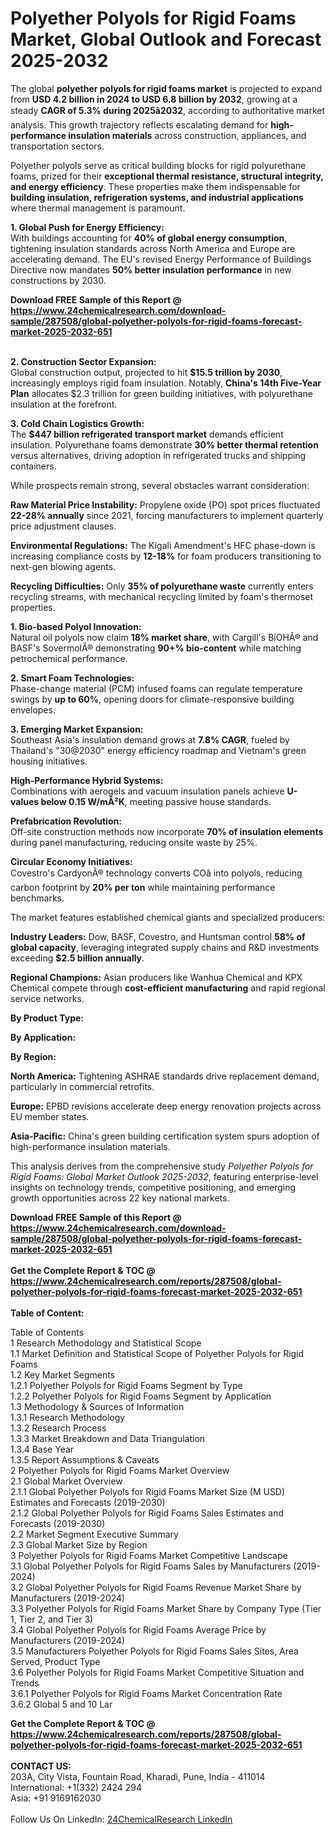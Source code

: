 <h1>Polyether Polyols for Rigid Foams Market, Global Outlook and Forecast 2025-2032</h1><p>The global <strong>polyether polyols for rigid foams market</strong> is projected to expand from <strong>USD 4.2 billion in 2024 to USD 6.8 billion by 2032</strong>, growing at a steady <strong>CAGR of 5.3% during 2025â2032</strong>, according to authoritative market analysis. This growth trajectory reflects escalating demand for <strong>high-performance insulation materials</strong> across construction, appliances, and transportation sectors.</p><p>Polyether polyols serve as critical building blocks for rigid polyurethane foams, prized for their <strong>exceptional thermal resistance, structural integrity, and energy efficiency</strong>. These properties make them indispensable for <strong>building insulation, refrigeration systems, and industrial applications</strong> where thermal management is paramount.</p><p><strong>1. Global Push for Energy Efficiency:</strong><br>
With buildings accounting for <strong>40% of global energy consumption</strong>, tightening insulation standards across North America and Europe are accelerating demand. The EU's revised Energy Performance of Buildings Directive now mandates <strong>50% better insulation performance</strong> in new constructions by 2030.</p><div><b>Download FREE Sample of this Report @ 
            <a href="https://www.24chemicalresearch.com/download-sample/287508/global-polyether-polyols-for-rigid-foams-forecast-market-2025-2032-651">
            https://www.24chemicalresearch.com/download-sample/287508/global-polyether-polyols-for-rigid-foams-forecast-market-2025-2032-651</a></b></div><br><p><strong>2. Construction Sector Expansion:</strong><br>
Global construction output, projected to hit <strong>$15.5 trillion by 2030</strong>, increasingly employs rigid foam insulation. Notably, <strong>China's 14th Five-Year Plan</strong> allocates $2.3 trillion for green building initiatives, with polyurethane insulation at the forefront.</p><p><strong>3. Cold Chain Logistics Growth:</strong><br>
The <strong>$447 billion refrigerated transport market</strong> demands efficient insulation. Polyurethane foams demonstrate <strong>30% better thermal retention</strong> versus alternatives, driving adoption in refrigerated trucks and shipping containers.</p><p>While prospects remain strong, several obstacles warrant consideration:</p><p><strong>Raw Material Price Instability:</strong> Propylene oxide (PO) spot prices fluctuated <strong>22-28% annually</strong> since 2021, forcing manufacturers to implement quarterly price adjustment clauses.</p><p><strong>Environmental Regulations:</strong> The Kigali Amendment's HFC phase-down is increasing compliance costs by <strong>12-18%</strong> for foam producers transitioning to next-gen blowing agents.</p><p><strong>Recycling Difficulties:</strong> Only <strong>35% of polyurethane waste</strong> currently enters recycling streams, with mechanical recycling limited by foam's thermoset properties.</p><p><strong>1. Bio-based Polyol Innovation:</strong><br>
Natural oil polyols now claim <strong>18% market share</strong>, with Cargill's BiOHÂ® and BASF's SovermolÂ® demonstrating <strong>90+% bio-content</strong> while matching petrochemical performance.</p><p><strong>2. Smart Foam Technologies:</strong><br>
Phase-change material (PCM) infused foams can regulate temperature swings by <strong>up to 60%</strong>, opening doors for climate-responsive building envelopes.</p><p><strong>3. Emerging Market Expansion:</strong><br>
Southeast Asia's insulation demand grows at <strong>7.8% CAGR</strong>, fueled by Thailand's "30@2030" energy efficiency roadmap and Vietnam's green housing initiatives.</p><p><strong>High-Performance Hybrid Systems:</strong><br>
	Combinations with aerogels and vacuum insulation panels achieve <strong>U-values below 0.15 W/mÂ²K</strong>, meeting passive house standards.</p><p><strong>Prefabrication Revolution:</strong><br>
	Off-site construction methods now incorporate <strong>70% of insulation elements</strong> during panel manufacturing, reducing onsite waste by 25%.</p><p><strong>Circular Economy Initiatives:</strong><br>
	Covestro's CardyonÂ® technology converts COâ into polyols, reducing carbon footprint by <strong>20% per ton</strong> while maintaining performance benchmarks.</p><p>The market features established chemical giants and specialized producers:</p><p><strong>Industry Leaders:</strong> Dow, BASF, Covestro, and Huntsman control <strong>58% of global capacity</strong>, leveraging integrated supply chains and R&amp;D investments exceeding <strong>$2.5 billion annually</strong>.</p><p><strong>Regional Champions:</strong> Asian producers like Wanhua Chemical and KPX Chemical compete through <strong>cost-efficient manufacturing</strong> and rapid regional service networks.</p><p><strong>By Product Type:</strong></p><p><strong>By Application:</strong></p><p><strong>By Region:</strong></p><p><strong>North America:</strong> Tightening ASHRAE standards drive replacement demand, particularly in commercial retrofits.</p><p><strong>Europe:</strong> EPBD revisions accelerate deep energy renovation projects across EU member states.</p><p><strong>Asia-Pacific:</strong> China's green building certification system spurs adoption of high-performance insulation materials.</p><p>This analysis derives from the comprehensive study <em>Polyether Polyols for Rigid Foams: Global Market Outlook 2025-2032</em>, featuring enterprise-level insights on technology trends, competitive positioning, and emerging growth opportunities across 22 key national markets.</p><div><b>Download FREE Sample of this Report @ 
            <a href="https://www.24chemicalresearch.com/download-sample/287508/global-polyether-polyols-for-rigid-foams-forecast-market-2025-2032-651">
            https://www.24chemicalresearch.com/download-sample/287508/global-polyether-polyols-for-rigid-foams-forecast-market-2025-2032-651</a></b></div><br><div><b>Get the Complete Report & TOC @ 
            <a href="https://www.24chemicalresearch.com/reports/287508/global-polyether-polyols-for-rigid-foams-forecast-market-2025-2032-651">
            https://www.24chemicalresearch.com/reports/287508/global-polyether-polyols-for-rigid-foams-forecast-market-2025-2032-651</a></b></div><br>
            <b>Table of Content:</b><p>Table of Contents<br />
1 Research Methodology and Statistical Scope<br />
1.1 Market Definition and Statistical Scope of Polyether Polyols for Rigid Foams<br />
1.2 Key Market Segments<br />
1.2.1 Polyether Polyols for Rigid Foams Segment by Type<br />
1.2.2 Polyether Polyols for Rigid Foams Segment by Application<br />
1.3 Methodology & Sources of Information<br />
1.3.1 Research Methodology<br />
1.3.2 Research Process<br />
1.3.3 Market Breakdown and Data Triangulation<br />
1.3.4 Base Year<br />
1.3.5 Report Assumptions & Caveats<br />
2 Polyether Polyols for Rigid Foams Market Overview<br />
2.1 Global Market Overview<br />
2.1.1 Global Polyether Polyols for Rigid Foams Market Size (M USD) Estimates and Forecasts (2019-2030)<br />
2.1.2 Global Polyether Polyols for Rigid Foams Sales Estimates and Forecasts (2019-2030)<br />
2.2 Market Segment Executive Summary<br />
2.3 Global Market Size by Region<br />
3 Polyether Polyols for Rigid Foams Market Competitive Landscape<br />
3.1 Global Polyether Polyols for Rigid Foams Sales by Manufacturers (2019-2024)<br />
3.2 Global Polyether Polyols for Rigid Foams Revenue Market Share by Manufacturers (2019-2024)<br />
3.3 Polyether Polyols for Rigid Foams Market Share by Company Type (Tier 1, Tier 2, and Tier 3)<br />
3.4 Global Polyether Polyols for Rigid Foams Average Price by Manufacturers (2019-2024)<br />
3.5 Manufacturers Polyether Polyols for Rigid Foams Sales Sites, Area Served, Product Type<br />
3.6 Polyether Polyols for Rigid Foams Market Competitive Situation and Trends<br />
3.6.1 Polyether Polyols for Rigid Foams Market Concentration Rate<br />
3.6.2 Global 5 and 10 Lar</p><div><b>Get the Complete Report & TOC @ 
            <a href="https://www.24chemicalresearch.com/reports/287508/global-polyether-polyols-for-rigid-foams-forecast-market-2025-2032-651">
            https://www.24chemicalresearch.com/reports/287508/global-polyether-polyols-for-rigid-foams-forecast-market-2025-2032-651</a></b></div><br><b>CONTACT US:</b><br>
            203A, City Vista, Fountain Road, Kharadi, Pune, India - 411014<br>
            International: +1(332) 2424 294<br>
            Asia: +91 9169162030 <br><br>
            Follow Us On LinkedIn: <a href="https://www.linkedin.com/company/24chemicalresearch/">24ChemicalResearch LinkedIn</a>